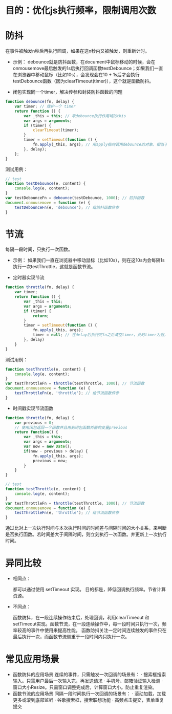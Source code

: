 # 目的：优化js执行频率，限制调用次数

# 防抖

在事件被触发n秒后再执行回调，如果在这n秒内又被触发，则重新计时。

* 示例：
    debounce就是防抖函数，在document中鼠标移动的时候，会在onmousemove最后触发的1s后执行回调函数testDebounce；如果我们一直在浏览器中移动鼠标（比如10s），会发现会在10 + 1s后才会执行testDebounce函数（因为clearTimeout(timer)），这个就是函数防抖。

* 闭包实现同一个timer，解决传参和封装防抖函数的问题

``` js
function debounce(fn, delay) {
    var timer; // 维护一个 timer
    return function () {
        var _this = this; // 取debounce执行作用域的this
        var args = arguments;
        if (timer) {
            clearTimeout(timer);
        }
        timer = setTimeout(function () {
            fn.apply(_this, args); // 用apply指向调用debounce的对象，相当于_this.fn(args);
        }, delay);
    };
}
```

测试用例：

``` js
// test
function testDebounce(e, content) {
    console.log(e, content);
}
var testDebounceFn = debounce(testDebounce, 1000); // 防抖函数
document.onmousemove = function (e) {
    testDebounceFn(e, 'debounce'); // 给防抖函数传参
}
```

# 节流

每隔一段时间，只执行一次函数。

* 示例：
    如果我们一直在浏览器中移动鼠标（比如10s），则在这10s内会每隔1s执行一次testThrottle，这就是函数节流。

* 定时器实现节流

```js
function throttle(fn, delay) {
    var timer;
    return function () {
        var _this = this;
        var args = arguments;
        if (timer) {
            return;
        }
        timer = setTimeout(function () {
            fn.apply(_this, args);
            timer = null; // 在delay后执行完fn之后清空timer，此时timer为假，throttle触发可以进入计时器
        }, delay)
    }
}
```

测试用例：

```js
function testThrottle(e, content) {
    console.log(e, content);
}
var testThrottleFn = throttle(testThrottle, 1000); // 节流函数
document.onmousemove = function (e) {
    testThrottleFn(e, 'throttle'); // 给节流函数传参
}
```

* 时间戳实现节流函数

```javascript
function throttle(fn, delay) {
    var previous = 0;
    // 使用闭包返回一个函数并且用到闭包函数外面的变量previous
    return function() {
        var _this = this;
        var args = arguments;
        var now = new Date();
        if(now - previous > delay) {
            fn.apply(_this, args);
            previous = now;
        }
    }
}

// test
function testThrottle(e, content) {
    console.log(e, content);
}
var testThrottleFn = throttle(testThrottle, 1000); // 节流函数
document.onmousemove = function (e) {
    testThrottleFn(e, 'throttle'); // 给节流函数传参
}
```

通过比对上一次执行时间与本次执行时间的时间差与间隔时间的大小关系，来判断是否执行函数。若时间差大于间隔时间，则立刻执行一次函数。并更新上一次执行时间。

# 异同比较

* 相同点：

    都可以通过使用 setTimeout 实现。
    目的都是，降低回调执行频率。节省计算资源。
* 不同点：

    函数防抖，在一段连续操作结束后，处理回调，利用clearTimeout 和 setTimeout实现。函数节流，在一段连续操作中，每一段时间只执行一次，频率较高的事件中使用来提高性能。
    函数防抖关注一定时间连续触发的事件只在最后执行一次，而函数节流侧重于一段时间内只执行一次。

# 常见应用场景

* 函数防抖的应用场景
    连续的事件，只需触发一次回调的场景有：
        · 搜索框搜索输入。只需用户最后一次输入完，再发送请求
        · 手机号、邮箱验证输入检测
        · 窗口大小Resize。只需窗口调整完成后，计算窗口大小。防止重复渲染。
* 函数节流的应用场景
    间隔一段时间执行一次回调的场景有：
        · 滚动加载，加载更多或滚到底部监听
        · 谷歌搜索框，搜索联想功能
        · 高频点击提交，表单重复提交

